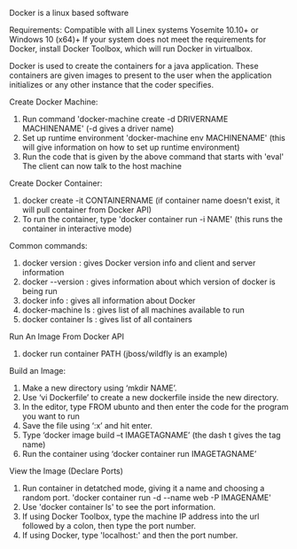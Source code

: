 Docker is a linux based software

Requirements:
Compatible with all Linex systems
Yosemite 10.10+ or Windows 10 (x64)+
If your system does not meet the requirements for Docker, install Docker Toolbox, which will run Docker in virtualbox.

Docker is used to create the containers for a java application. These containers are given images to present to the user when the application initializes or any other instance that the coder specifies. 

Create Docker Machine: 
1. Run command 'docker-machine create -d DRIVERNAME MACHINENAME' (-d gives a driver name)
2. Set up runtime environment 'docker-machine env MACHINENAME' (this will give information on how to set up runtime environment)
3. Run the code that is given by the above command that starts with 'eval'
The client can now talk to the host machine

Create Docker Container: 
1. docker create -it CONTAINERNAME (if container name doesn't exist, it will pull container from Docker API)
2. To run the container, type 'docker container run -i NAME' (this runs the container in interactive mode)

Common commands: 
1.	docker version : gives Docker version info and client and server information
2.  docker --version : gives information about which version of docker is being run
3.  docker info : gives all information about Docker
4.	docker-machine ls : gives list of all machines available to run
5.	docker container ls : gives list of all containers

Run An Image From Docker API
1. docker run container PATH (jboss/wildfly is an example)

Build an Image: 
1.	Make a new directory using ‘mkdir NAME’.
2.	Use ‘vi Dockerfile’ to create a new dockerfile inside the new directory. 
3.	In the editor, type FROM ubunto and then enter the code for the program you want to run
4.	Save the file using ‘:x’ and hit enter.
5.	Type ‘docker image build –t IMAGETAGNAME’ (the dash t gives the tag name)
6.	Run the container using ‘docker container run IMAGETAGNAME’

View the Image (Declare Ports)
1. Run container in detatched mode, giving it a name and choosing a random port. 'docker container run -d --name web -P IMAGENAME'
2. Use 'docker container ls' to see the port information. 
3. If using Docker Toolbox, type the machine IP address into the url followed by a colon, then type the port number.
4. If using Docker, type 'localhost:' and then the port number. 
